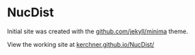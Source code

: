 # NucDist

Initial site was created with the [github.com/jekyll/minima](https://github.com/jekyll/minima) theme.

View the working site at [kerchner.github.io/NucDist/](https://kerchner.github.io/NucDist/)
